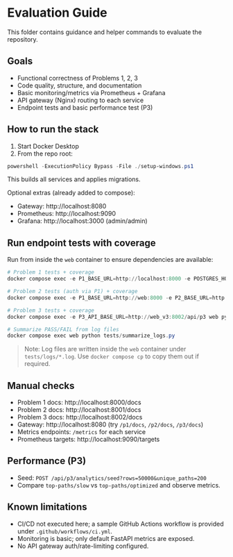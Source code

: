 # Evaluation Guide

This folder contains guidance and helper commands to evaluate the repository.

## Goals

- Functional correctness of Problems 1, 2, 3
- Code quality, structure, and documentation
- Basic monitoring/metrics via Prometheus + Grafana
- API gateway (Nginx) routing to each service
- Endpoint tests and basic performance test (P3)

## How to run the stack

1) Start Docker Desktop
2) From the repo root:

```powershell
powershell -ExecutionPolicy Bypass -File ./setup-windows.ps1
```

This builds all services and applies migrations.

Optional extras (already added to compose):

- Gateway: http://localhost:8080
- Prometheus: http://localhost:9090
- Grafana: http://localhost:3000 (admin/admin)

## Run endpoint tests with coverage

Run from inside the `web` container to ensure dependencies are available:

```powershell
# Problem 1 tests + coverage
docker compose exec -e P1_BASE_URL=http://localhost:8000 -e POSTGRES_HOST=db web pytest -q problems/problem_1/tests/test_endpoints.py --cov=problems/problem_1/app -s

# Problem 2 tests (auth via P1) + coverage
docker compose exec -e P1_BASE_URL=http://web:8000 -e P2_BASE_URL=http://web_v2:8001 -e POSTGRES_HOST=db web pytest -q problems/problem_2/tests/test_endpoints.py --cov=problems/problem_2/app -s

# Problem 3 tests + coverage
docker compose exec -e P3_API_BASE_URL=http://web_v3:8002/api/p3 web pytest -q problems/problem_3/tests/test_endpoints.py --cov=problems/problem_3/app -s

# Summarize PASS/FAIL from log files
docker compose exec web python tests/summarize_logs.py
```

> Note: Log files are written inside the `web` container under `tests/logs/*.log`. Use `docker compose cp` to copy them out if required.

## Manual checks

- Problem 1 docs: http://localhost:8000/docs
- Problem 2 docs: http://localhost:8001/docs
- Problem 3 docs: http://localhost:8002/docs
- Gateway: http://localhost:8080 (try `/p1/docs`, `/p2/docs`, `/p3/docs`)
- Metrics endpoints: `/metrics` for each service
- Prometheus targets: http://localhost:9090/targets

## Performance (P3)

- Seed: `POST /api/p3/analytics/seed?rows=50000&unique_paths=200`
- Compare `top-paths/slow` vs `top-paths/optimized` and observe metrics.

## Known limitations

- CI/CD not executed here; a sample GitHub Actions workflow is provided under `.github/workflows/ci.yml`.
- Monitoring is basic; only default FastAPI metrics are exposed.
- No API gateway auth/rate-limiting configured.

